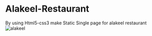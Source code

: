 # Alakeel-Restaurant
By using Html5-css3 make Static Single page for alakeel restaurant
![alakeel](https://user-images.githubusercontent.com/64332249/116829949-b5a44400-abaf-11eb-928f-65f16cffd2de.png)
